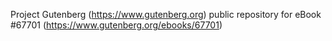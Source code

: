 Project Gutenberg (https://www.gutenberg.org) public repository for
eBook #67701 (https://www.gutenberg.org/ebooks/67701)
